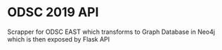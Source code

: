# ODSC 2019 API

Scrapper for ODSC EAST which transforms to Graph Database in Neo4j which is then exposed by Flask API

